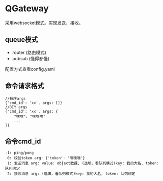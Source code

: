 # QGateway

采用websocket模式。实现发送，接收。

## queue模式
- router (路由模式)
- pubsub (懂得都懂)

配置方式查看config.yaml

## 命令请求格式
```
//有序args
{'cmd_id': 'xx', args: []}
//DIY args
{'cmd_id': 'xx', args: {
    "嘿嘿": "嘿嘿嘿"
    ...
}}
```

## 命令cmd_id
```
-1: ping/pong
 0: 校验token arg: {'token': '嘿嘿嘿'}
 1: 发送消息 arg: value: object数据, (选填，看队列模式)key: 我的大名, token: 队列绑定
 2: 接收消息 arg: (选填，看队列模式)key: 我的大名, token: 队列绑定
```